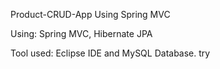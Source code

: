 Product-CRUD-App Using Spring MVC

Using:
 Spring MVC,
 Hibernate 
	JPA

Tool used:
Eclipse IDE and MySQL Database.
 try
